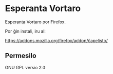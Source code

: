 Esperanta Vortaro
==========

Esperanta Vortaro por Firefox.

Por ĝin instali, iru al:

https://addons.mozilla.org/firefox/addon/ĉapelisto/

Permesilo
----------

GNU GPL versio 2.0
